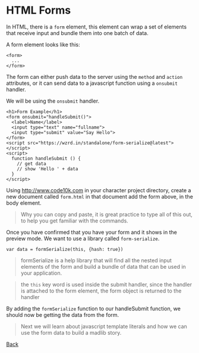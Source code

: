 # HTML Forms

In HTML, there is a `form` element, this element can wrap a set of elements that
receive input and bundle them into one batch of data.

A form element looks like this:

```
<form>
  ...
</form>
```

The form can either push data to the server using the `method` and `action`
attributes, or it can send data to a javascript function using a `onsubmit`
handler.

We will be using the `onsubmit` handler.

```
<h1>Form Example</h1>
<form onsubmit="handleSubmit()">
  <label>Name</label>
  <input type="text" name="fullname">
  <input type="submit" value="Say Hello">
</form>
<script src="https://wzrd.in/standalone/form-serialize@latest"></script>
<script>
  function handleSubmit () {
    // get data
    // show 'Hello ' + data
  }
</script>
```

Using http://www.code10k.com in your character project directory, create a new
document called `form.html` in that document add the form above, in the body
element.

> Why you can copy and paste, it is great practice to type all of this out, to
help you get familiar with the commands.

Once you have confirmed that you have your form and it shows in the preview mode.
We want to use a library called `form-serialize`.

```
var data = formSerialize(this, {hash: true})
```

> formSerialize is a help library that will find all the nested input elements
of the form and build a bundle of data that can be used in your application.

> the `this` key word is used inside the submit handler, since the handler is
attached to the form element, the form object is returned to the handler

By adding the `formSerialize` function to our handleSubmit function, we should
now be getting the data from the form.

> Next we will learn about javascript template literals and how we can use the form data
to build a madlib story.

[Back](.)
